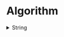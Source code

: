 # Algorithm

<details>
<summary>
String
</summary>


## KMP Algorithm
- 패턴 내의 문자들의 관계를 이용하여 매칭시 중복된 비교를 줄이며 패턴을 찾는 방법

</details>
